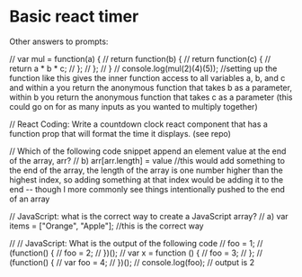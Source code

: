 # Basic react timer 

Other answers to prompts: 

// var mul = function(a) {
//   return function(b) {
//     return function(c) {
//       return a * b * c; 
//     };
//   }; 
// }
// console.log(mul(2)(4)(5)); //setting up the function like this gives the inner function access to all variables a, b, and c and within a you return the anonymous function that takes b as a parameter, within b you return the anonymous function that takes c as a parameter (this could go on for as many inputs as you wanted to multiply together)



// React Coding: Write a countdown clock react component that has a function prop that will format the time it displays.
(see repo)


 
// Which of the following code snippet append an element value at the end of the array, arr?
// b) arr[arr.length] = value //this would add something to the end of the array, the length of the array is one number higher than the highest index, so adding something at that index would be adding it to the end -- though I more commonly see things intentionally pushed to the end of an array




// JavaScript: what is the correct way to create a JavaScript array?
// a) var items = ["Orange", "Apple"]; //this is the correct way
 



// // JavaScript: What is the output of the following code
// foo = 1;
// (function() {
//    foo = 2;
// })();
// var x = function () {
//   foo = 3;
// };
// (function() {
//    var foo = 4;
// })();
// console.log(foo);
//  output is 2

